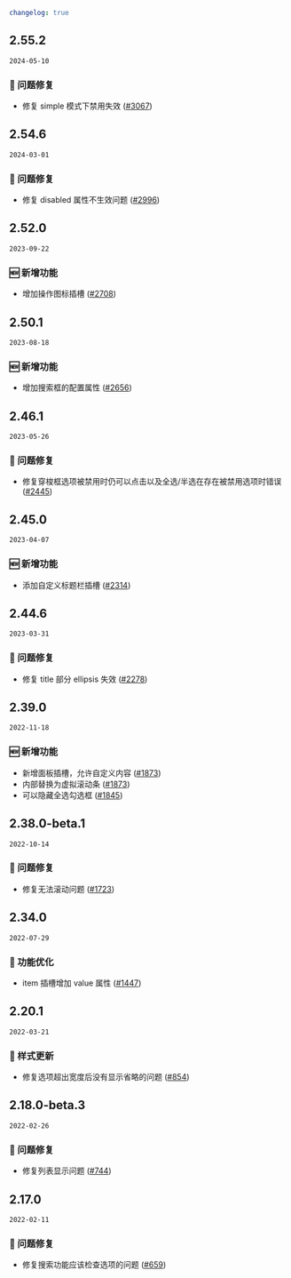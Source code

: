 ```yaml
changelog: true
```

## 2.55.2

`2024-05-10`

### 🐛 问题修复

- 修复 simple 模式下禁用失效 ([#3067](https://github.com/arco-design/arco-design-vue/pull/3067))


## 2.54.6

`2024-03-01`

### 🐛 问题修复

- 修复 disabled 属性不生效问题 ([#2996](https://github.com/arco-design/arco-design-vue/pull/2996))


## 2.52.0

`2023-09-22`

### 🆕 新增功能

- 增加操作图标插槽 ([#2708](https://github.com/arco-design/arco-design-vue/pull/2708))


## 2.50.1

`2023-08-18`

### 🆕 新增功能

- 增加搜索框的配置属性 ([#2656](https://github.com/arco-design/arco-design-vue/pull/2656))


## 2.46.1

`2023-05-26`

### 🐛 问题修复

- 修复穿梭框选项被禁用时仍可以点击以及全选/半选在存在被禁用选项时错误 ([#2445](https://github.com/arco-design/arco-design-vue/pull/2445))


## 2.45.0

`2023-04-07`

### 🆕 新增功能

- 添加自定义标题栏插槽 ([#2314](https://github.com/arco-design/arco-design-vue/pull/2314))


## 2.44.6

`2023-03-31`

### 🐛 问题修复

- 修复 title 部分 ellipsis 失效 ([#2278](https://github.com/arco-design/arco-design-vue/pull/2278))


## 2.39.0

`2022-11-18`

### 🆕 新增功能

- 新增面板插槽，允许自定义内容 ([#1873](https://github.com/arco-design/arco-design-vue/pull/1873))
- 内部替换为虚拟滚动条 ([#1873](https://github.com/arco-design/arco-design-vue/pull/1873))
- 可以隐藏全选勾选框 ([#1845](https://github.com/arco-design/arco-design-vue/pull/1845))


## 2.38.0-beta.1

`2022-10-14`

### 🐛 问题修复

- 修复无法滚动问题 ([#1723](https://github.com/arco-design/arco-design-vue/pull/1723))


## 2.34.0

`2022-07-29`

### 💎 功能优化

- item 插槽增加 value 属性 ([#1447](https://github.com/arco-design/arco-design-vue/pull/1447))


## 2.20.1

`2022-03-21`

### 💅 样式更新

- 修复选项超出宽度后没有显示省略的问题 ([#854](https://github.com/arco-design/arco-design-vue/pull/854))


## 2.18.0-beta.3

`2022-02-26`

### 🐛 问题修复

- 修复列表显示问题 ([#744](https://github.com/arco-design/arco-design-vue/pull/744))


## 2.17.0

`2022-02-11`

### 🐛 问题修复

- 修复搜索功能应该检查选项的问题 ([#659](https://github.com/arco-design/arco-design-vue/pull/659))

